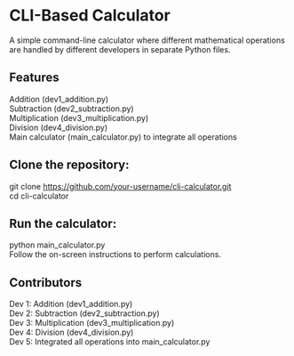 # CLI-Based Calculator
A simple command-line calculator where different mathematical operations are handled by different developers in separate Python files.

## Features

Addition (dev1_addition.py) <br />
Subtraction (dev2_subtraction.py) <br />
Multiplication (dev3_multiplication.py) <br />
Division (dev4_division.py) <br />
Main calculator (main_calculator.py) to integrate all operations <br />

## Clone the repository:

git clone https://github.com/your-username/cli-calculator.git <br />
cd cli-calculator <br />

## Run the calculator:

python main_calculator.py <br />
Follow the on-screen instructions to perform calculations. <br />

## Contributors

Dev 1: Addition (dev1_addition.py) <br />
Dev 2: Subtraction (dev2_subtraction.py) <br />
Dev 3: Multiplication (dev3_multiplication.py) <br />
Dev 4: Division (dev4_division.py) <br />
Dev 5: Integrated all operations into main_calculator.py <br />
